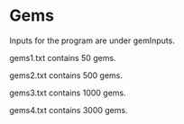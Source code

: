 # Gems

Inputs for the program are under gemInputs.

gems1.txt contains 50 gems.

gems2.txt contains 500 gems.

gems3.txt contains 1000 gems.

gems4.txt contains 3000 gems.
